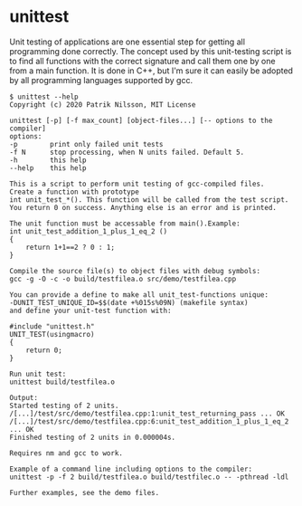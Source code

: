 # unittest
Unit testing of applications are one essential step for getting all programming done correctly. The concept used by this unit-testing script is to find all functions with the correct signature and call them one by one from a main function. It is done in C++, but I'm sure it can easily be adopted by all programming languages supported by gcc.

~~~
$ unittest --help
Copyright (c) 2020 Patrik Nilsson, MIT License

unittest [-p] [-f max_count] [object-files...] [-- options to the compiler]
options:
-p        print only failed unit tests
-f N      stop processing, when N units failed. Default 5.
-h        this help
--help    this help

This is a script to perform unit testing of gcc-compiled files.
Create a function with prototype
int unit_test_*(). This function will be called from the test script.
You return 0 on success. Anything else is an error and is printed.

The unit function must be accessable from main().Example:
int unit_test_addition_1_plus_1_eq_2 ()
{
    return 1+1==2 ? 0 : 1;
}

Compile the source file(s) to object files with debug symbols:
gcc -g -O -c -o build/testfilea.o src/demo/testfilea.cpp

You can provide a define to make all unit_test-functions unique:
-DUNIT_TEST_UNIQUE_ID=$$(date +%015s%09N) (makefile syntax)
and define your unit-test function with:

#include "unittest.h"
UNIT_TEST(usingmacro)
{
    return 0;
}

Run unit test:
unittest build/testfilea.o

Output:
Started testing of 2 units.
/[...]/test/src/demo/testfilea.cpp:1:unit_test_returning_pass ... OK
/[...]/test/src/demo/testfilea.cpp:6:unit_test_addition_1_plus_1_eq_2 ... OK
Finished testing of 2 units in 0.000004s.

Requires nm and gcc to work.

Example of a command line including options to the compiler:
unittest -p -f 2 build/testfilea.o build/testfilec.o -- -pthread -ldl

Further examples, see the demo files.
~~~

